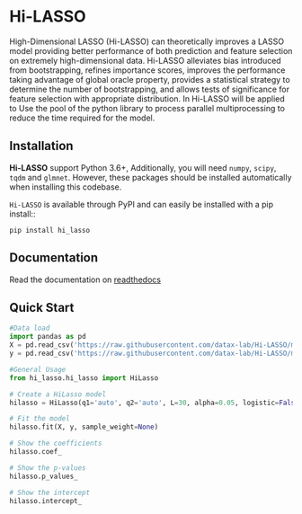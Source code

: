 # Hi-LASSO
High-Dimensional LASSO (Hi-LASSO) can theoretically improves a LASSO model providing better performance of both prediction and feature selection on extremely 
high-dimensional data.  Hi-LASSO alleviates bias introduced from bootstrapping, refines importance scores, improves the performance taking advantage of 
global oracle property, provides a statistical strategy to determine the number of bootstrapping, and allows tests of significance for feature selection with 
appropriate distribution.  In Hi-LASSO will be applied to Use the pool of the python library to process parallel multiprocessing to reduce the time required for 
the model.

## Installation
**Hi-LASSO** support Python 3.6+, Additionally, you will need ``numpy``, ``scipy``, ``tqdm`` and ``glmnet``. 
However, these packages should be installed automatically when installing this codebase. 

``Hi-LASSO`` is available through PyPI and can easily be installed with a
pip install::

```
pip install hi_lasso
```

## Documentation
Read the documentation on [readthedocs](https://hi_lasso.readthedocs.io/en/latest/)

## Quick Start
```python
#Data load
import pandas as pd
X = pd.read_csv('https://raw.githubusercontent.com/datax-lab/Hi-LASSO/master/simulation_data/X.csv')
y = pd.read_csv('https://raw.githubusercontent.com/datax-lab/Hi-LASSO/master/simulation_data/y.csv')

#General Usage
from hi_lasso.hi_lasso import HiLasso

# Create a HiLasso model
hilasso = HiLasso(q1='auto', q2='auto', L=30, alpha=0.05, logistic=False, random_state=None, parallel=False, n_jobs=None)

# Fit the model
hilasso.fit(X, y, sample_weight=None)

# Show the coefficients
hilasso.coef_

# Show the p-values
hilasso.p_values_

# Show the intercept
hilasso.intercept_
```
